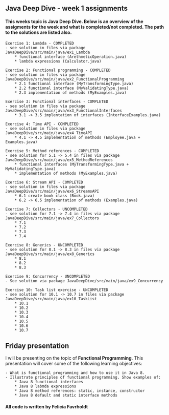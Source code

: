 ## Java Deep Dive - week 1 assignments

#### This weeks topic is Java Deep Dive. Below is an overview of the assigments for the week and what is completed/not completed. The path to the solutions are listed also.  

    Exercise 1: Lambda - COMPLETED
    - see solution in files via package JavaDeepDive/src/main/java/ex1_Lambda
        * functional interface (ArethmeticOperation.java)
        * lambda expressions (Calculator.java)

    Exercise 2: Functional programming - COMPLETED
    - see solution in files via package JavaDeepDive/src/main/java/ex2_FunctionalProgramming
        * 2.1 functional interface (MyTransformingType.java) 
        * 2.2 functional interface (MyValidatingType.java)
        * 2.3 implementation of methods (MyExamples.java)

    Exercise 3: Functional interfaces - COMPLETED
    - see solution in files via package JavaDeepDive/src/main/java/ex3_FunctionalInterfaces
        * 3.1 -> 3.5 implentation of interfaces (InterfaceExamples.java)

    Exercise 4: Time API - COMPLETED
    - see solution in files via package JavaDeepDive/src/main/java/ex4_TimeAPI
        * 4.1 -> 4.5 implementation of methods (Employee.java + Examples.java)

    Exercise 5: Method references - COMPLETED 
    - see solution for 5.1 -> 5.4 in files via package JavaDeepDive/src/main/java/ex5_MethodReferences
        * functional interfaces (MyTransformingType.java + MyValidatingType.java)
        * implementation of methods (MyExamples.java)

    Exercise 6: Stream API - COMPLETED
    - see solution in files via package JavaDeepDive/src/main/java/ex6_StreamsAPI
        * 6.1 create book class (Book.java)
        * 6.2 -> 6.5 implementation of methods (Examples.java)

    Exercise 7: Collectors - UNCOMPLETED
    - see solution for 7.1 -> 7.4 in files via package JavaDeepDive/src/main/java/ex7_Collectors
        * 7.1 
        * 7.2 
        * 7.3 
        * 7.4  

    Exercise 8: Generics - UNCOMPLETED
    - see solution for 8.1 -> 8.3 in files via package JavaDeepDive/src/main/java/ex8_Generics
        * 8.1  
        * 8.2  
        * 8.3 

    Exercise 9: Concurrency - UNCOMPLETED
    - See solution via package JavaDeepDive/src/main/java/ex9_Concurrency

    Exercise 10: Task list exercise - UNCOMPLETED
    - see solution for 10.1 -> 10.7 in files via package JavaDeepDive/src/main/java/ex10_TaskList
        * 10.1  
        * 10.2  
        * 10.3  
        * 10.4 
        * 10.5 
        * 10.6 
        * 10.7 

## Friday presentation
I will be presenting on the topic of **Functional Programming**. This presentation will cover some of the following learning objectives: 

    - What is functional programming and how to use it in Java 8.
    - Illustrate principles of functional programming. Show examples of:
        * Java 8 functional interfaces
        * Java 8 labmda expressions
        * Java 8 method references: static, instance, constructor
        * Java 8 default and static interface methods

#### All code is written by Felicia Favrholdt